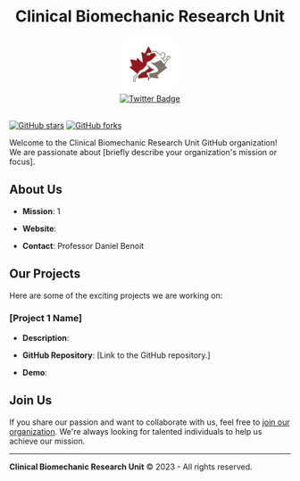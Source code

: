 <div id="header" align="center">
  <h1>Clinical Biomechanic Research Unit</h1>
  <img src="profile/media/TWITTER_PROFILE_ICON-removebg-preview.png" width="100"/>
</div>


<div id="badges" align="center">
  <a href="https://twitter.com/CBRUottawa">
    <img src="https://img.shields.io/badge/Twitter-blue?style=for-the-badge&logo=twitter&logoColor=white" alt="Twitter Badge"/>
  </a>
  <br />
  <img src="https://komarev.com/ghpvc/?username=Clinical-Biomechanics-Research-Unit&style=flat-square&color=blue" alt=""/>
</div>

[![GitHub stars](https://img.shields.io/github/stars/Clinical-Biomechanics-Research-Unit)](https://github.com/Clinical-Biomechanics-Research-Unit)
[![GitHub forks](https://img.shields.io/github/forks/Clinical-Biomechanics-Research-Unit)](https://github.com/Clinical-Biomechanics-Research-Unit)

Welcome to the Clinical Biomechanic Research Unit GitHub organization! We are passionate about [briefly describe your organization's mission or focus].

## About Us

- **Mission**: 1

- **Website**:

- **Contact**: Professor Daniel Benoit

## Our Projects

Here are some of the exciting projects we are working on:

### [Project 1 Name]

- **Description**: 

- **GitHub Repository**: [Link to the GitHub repository.]

- **Demo**: 

## Join Us

If you share our passion and want to collaborate with us, feel free to [join our organization](https://github.com/your-org-name). We're always looking for talented individuals to help us achieve our mission.


---

**Clinical Biomechanic Research Unit** &copy; 2023 - All rights reserved.

<!---




Welcome to the Github page of the CBRU
<!---## 📊 GitHub Stats:
![GitHub top language](https://img.shields.io/github/languages/top/Clinical-Biomechanics-Research-Unit)

